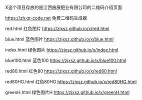 X这个项目存放的是江西施展肥业有限公司的二维码介绍页面

https://zh.qr-code.net  免费二维码生成器

red.html      红色图片    https://zjxsz.github.io/x/red.html 

blue.html     蓝色图片    https://zjxsz.github.io/x/blue.html

index.html    绿色图片    https://zjxsz.github.io/x/index.html

blue100.html  蓝色100    https://zjxsz.github.io/x/blue100.html

red80.html    红色80     https://zjxsz.github.io/x/red80.html

red80HG.html  红色80HG   https://zjxsz.github.io/x/red80HG.html

greenH.html   绿色图片H   https://zjxsz.github.io/x/greenH.html

